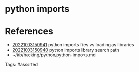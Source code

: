 # python imports

# References
- [20221003150941](/zet/20221003150941/) python imports files vs loading as libraries
- [20221003150940](/zet/20221003150940/) python imports library search path
- ~/kb/hacking/python/python-imports.md

Tags:
    #assorted

